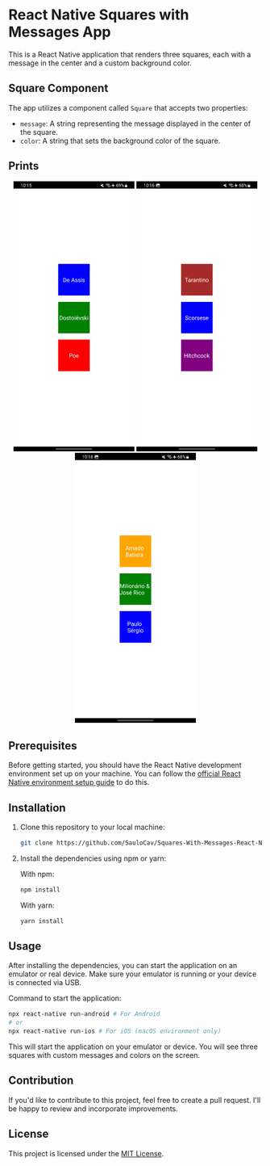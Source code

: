 # React Native Squares with Messages App

This is a React Native application that renders three squares, each with a message in the center and a custom background color.

## Square Component

The app utilizes a component called `Square` that accepts two properties:

- `message`: A string representing the message displayed in the center of the square.
- `color`: A string that sets the background color of the square.

## Prints
<p align="center">
  <img src="img/01.jpg" width="240" />
  <img src="img/02.jpg" width="240" /> 
  <img src="img/03.jpg" width="240" />
</p>

## Prerequisites

Before getting started, you should have the React Native development environment set up on your machine. You can follow the [official React Native environment setup guide](https://reactnative.dev/docs/environment-setup) to do this.

## Installation

1. Clone this repository to your local machine:

   ```bash
   git clone https://github.com/SauloCav/Squares-With-Messages-React-Native/tree/main
   ```

2. Install the dependencies using npm or yarn:

   With npm:

   ```bash
   npm install
   ```

   With yarn:

   ```bash
   yarn install
   ```

## Usage

After installing the dependencies, you can start the application on an emulator or real device. Make sure your emulator is running or your device is connected via USB.

Command to start the application:

```bash
npx react-native run-android # For Android
# or
npx react-native run-ios # For iOS (macOS environment only)
```

This will start the application on your emulator or device. You will see three squares with custom messages and colors on the screen.

## Contribution

If you'd like to contribute to this project, feel free to create a pull request. I'll be happy to review and incorporate improvements.

## License

This project is licensed under the [MIT License](LICENSE).
